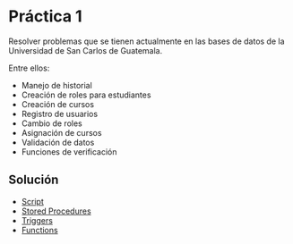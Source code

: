 # Práctica 1 

Resolver problemas que se tienen actualmente en las bases de datos de la Universidad de San Carlos de Guatemala.

Entre ellos:

- Manejo de historial
- Creación de roles para estudiantes
- Creación de cursos
- Registro de usuarios
- Cambio de roles
- Asignación de cursos
- Validación de datos
- Funciones de verificación

## Solución

- [Script](<script.sql>)
- [Stored Procedures](<Stored Procedures/>)
- [Triggers](<Triggers/>)
- [Functions](<Functions/>)
